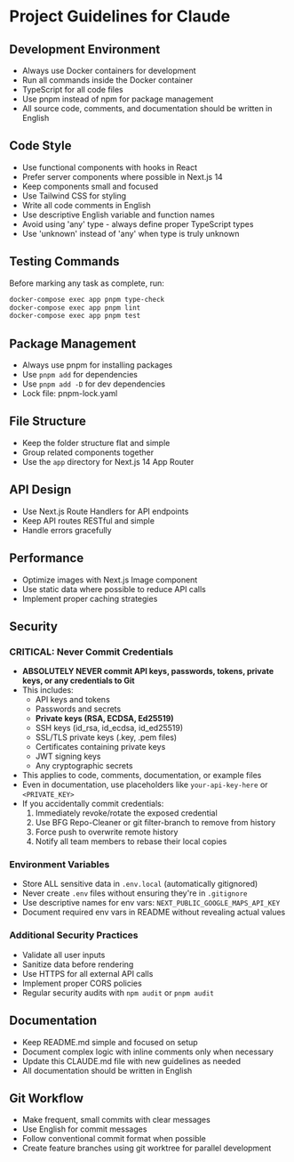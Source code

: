 # Project Guidelines for Claude

## Development Environment

- Always use Docker containers for development
- Run all commands inside the Docker container
- TypeScript for all code files
- Use pnpm instead of npm for package management
- All source code, comments, and documentation should be written in English

## Code Style

- Use functional components with hooks in React
- Prefer server components where possible in Next.js 14
- Keep components small and focused
- Use Tailwind CSS for styling
- Write all code comments in English
- Use descriptive English variable and function names
- Avoid using 'any' type - always define proper TypeScript types
- Use 'unknown' instead of 'any' when type is truly unknown

## Testing Commands

Before marking any task as complete, run:

```bash
docker-compose exec app pnpm type-check
docker-compose exec app pnpm lint
docker-compose exec app pnpm test
```

## Package Management

- Always use pnpm for installing packages
- Use `pnpm add` for dependencies
- Use `pnpm add -D` for dev dependencies
- Lock file: pnpm-lock.yaml

## File Structure

- Keep the folder structure flat and simple
- Group related components together
- Use the `app` directory for Next.js 14 App Router

## API Design

- Use Next.js Route Handlers for API endpoints
- Keep API routes RESTful and simple
- Handle errors gracefully

## Performance

- Optimize images with Next.js Image component
- Use static data where possible to reduce API calls
- Implement proper caching strategies

## Security

### CRITICAL: Never Commit Credentials

- **ABSOLUTELY NEVER commit API keys, passwords, tokens, private keys, or any credentials to Git**
- This includes:
  - API keys and tokens
  - Passwords and secrets
  - **Private keys (RSA, ECDSA, Ed25519)**
  - SSH keys (id_rsa, id_ecdsa, id_ed25519)
  - SSL/TLS private keys (.key, .pem files)
  - Certificates containing private keys
  - JWT signing keys
  - Any cryptographic secrets
- This applies to code, comments, documentation, or example files
- Even in documentation, use placeholders like `your-api-key-here` or `<PRIVATE_KEY>`
- If you accidentally commit credentials:
  1. Immediately revoke/rotate the exposed credential
  2. Use BFG Repo-Cleaner or git filter-branch to remove from history
  3. Force push to overwrite remote history
  4. Notify all team members to rebase their local copies

### Environment Variables

- Store ALL sensitive data in `.env.local` (automatically gitignored)
- Never create `.env` files without ensuring they're in `.gitignore`
- Use descriptive names for env vars: `NEXT_PUBLIC_GOOGLE_MAPS_API_KEY`
- Document required env vars in README without revealing actual values

### Additional Security Practices

- Validate all user inputs
- Sanitize data before rendering
- Use HTTPS for all external API calls
- Implement proper CORS policies
- Regular security audits with `npm audit` or `pnpm audit`

## Documentation

- Keep README.md simple and focused on setup
- Document complex logic with inline comments only when necessary
- Update this CLAUDE.md file with new guidelines as needed
- All documentation should be written in English

## Git Workflow

- Make frequent, small commits with clear messages
- Use English for commit messages
- Follow conventional commit format when possible
- Create feature branches using git worktree for parallel development

